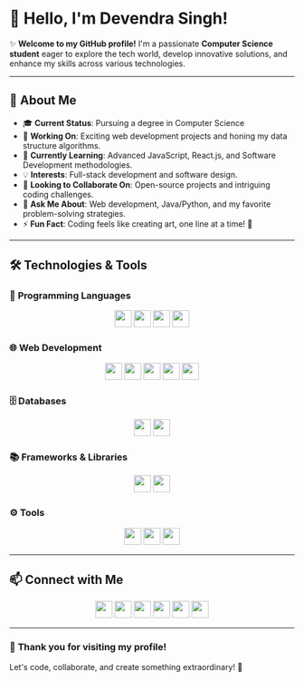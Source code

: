 # 👋 Hello, I'm **Devendra Singh**! 

✨ **Welcome to my GitHub profile!** I'm a passionate **Computer Science student** eager to explore the tech world, develop innovative solutions, and enhance my skills across various technologies.

---

## 🚀 About Me
- 🎓 **Current Status**: Pursuing a degree in Computer Science
- 🔭 **Working On**: Exciting web development projects and honing my data structure algorithms.
- 🌱 **Currently Learning**: Advanced JavaScript, React.js, and Software Development methodologies.
- 💡 **Interests**: Full-stack development and software design.
- 👥 **Looking to Collaborate On**: Open-source projects and intriguing coding challenges.
- 💬 **Ask Me About**: Web development, Java/Python, and my favorite problem-solving strategies.
- ⚡ **Fun Fact**: Coding feels like creating art, one line at a time! 🎨

---

## 🛠️ Technologies & Tools

### 🚀 **Programming Languages**
<p align="center">
  <img src="https://img.shields.io/badge/-C%2B%2B-00599C?style=flat&logo=C%2B%2B&logoColor=white" height="30">
  <img src="https://img.shields.io/badge/-JavaScript-F7DF1E?style=flat&logo=JavaScript&logoColor=black" height="30">
  <img src="https://img.shields.io/badge/-Python-3776AB?style=flat&logo=Python&logoColor=white" height="30">
  <img src="https://img.shields.io/badge/-Java-007396?style=flat&logo=Java&logoColor=white" height="30">
</p>

### 🌐 **Web Development**
<p align="center">
  <img src="https://img.shields.io/badge/-HTML5-E34F26?style=flat&logo=HTML5&logoColor=white" height="30">
  <img src="https://img.shields.io/badge/-CSS3-1572B6?style=flat&logo=CSS3&logoColor=white" height="30">
  <img src="https://img.shields.io/badge/-React-61DAFB?style=flat&logo=React&logoColor=black" height="30">
  <img src="https://img.shields.io/badge/-Node.js-339933?style=flat&logo=Node.js&logoColor=white" height="30">
  <img src="https://img.shields.io/badge/-Express.js-000000?style=flat&logo=Express&logoColor=white" height="30">
</p>

### 🗄️ **Databases**
<p align="center">
  <img src="https://img.shields.io/badge/-MongoDB-47A248?style=flat&logo=MongoDB&logoColor=white" height="30">
  <img src="https://img.shields.io/badge/-MySQL-4479A1?style=flat&logo=MySQL&logoColor=white" height="30">
</p>

### 📚 **Frameworks & Libraries**
<p align="center">
  <img src="https://img.shields.io/badge/-SCSS-CC6699?style=flat&logo=Sass&logoColor=white" height="30">
  <img src="https://img.shields.io/badge/-Tailwind%20CSS-38B2AC?style=flat&logo=Tailwind%20CSS&logoColor=white" height="30">
</p>

### ⚙️ **Tools**
<p align="center">
  <img src="https://img.shields.io/badge/-Git-F05032?style=flat&logo=Git&logoColor=white" height="30">
  <img src="https://img.shields.io/badge/-GitHub-181717?style=flat&logo=GitHub&logoColor=white" height="30">
  <img src="https://img.shields.io/badge/-VS%20Code-007ACC?style=flat&logo=Visual%20Studio%20Code&logoColor=white" height="30">
</p>

---

## 📫 Connect with Me
<p align="center">
  <a href="https://www.linkedin.com/in/devtech01/"><img src="https://img.shields.io/badge/-LinkedIn-blue?style=flat&logo=LinkedIn&logoColor=white" height="30"></a>
  <a href="mailto:devtech0108@gmail.com"><img src="https://img.shields.io/badge/-Email-c14438?style=flat&logo=Gmail&logoColor=white" height="30"></a>
  <a href="https://www.youtube.com/@Codzzburner"><img src="https://img.shields.io/badge/-YouTube-red?style=flat&logo=YouTube&logoColor=white" height="30"></a>
  <a href="https://www.facebook.com/profile.php?id=100013174096680"><img src="https://img.shields.io/badge/-Facebook-1877F2?style=flat&logo=Facebook&logoColor=white" height="30"></a>
  <a href="https://www.instagram.com/"><img src="https://img.shields.io/badge/-Instagram-E4405F?style=flat&logo=Instagram&logoColor=white" height="30"></a>
  <a href="https://leetcode.com/devrajput0108"><img src="https://img.shields.io/badge/-LeetCode-FFA116?style=flat&logo=LeetCode&logoColor=black" height="30"></a>
</p>

---

### 🌟 **Thank you for visiting my profile!**
Let's code, collaborate, and create something extraordinary! 🚀
